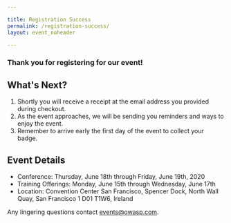 ```yaml
---

title: Registration Success
permalink: /registration-success/
layout: event_noheader

---
```


### Thank you for registering for our event!

## What's Next?
1. Shortly you will receive a receipt at the email address you provided during checkout.
2. As the event approaches, we will be sending you reminders and ways to enjoy the event.
3. Remember to arrive early the first day of the event to collect your badge.

## Event Details
- Conference: Thursday, June 18th through Friday, June 19th, 2020
- Training Offerings: Monday, June 15th through Wednesday, June 17th
- Location: Convention Center San Francisco, Spencer Dock, North Wall Quay, San Francisco 1 D01 T1W6, Ireland

Any lingering questions contact [events@owasp.com](mailto:events@owasp.com?subject=Global%20AppSec%20San%20Francisco%20Registered).
